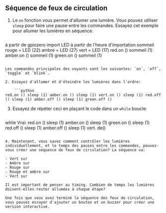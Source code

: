 ## Séquence de feux de circulation

1. Le `on` fonction vous permet d'allumer une lumière. Vous pouvez utiliser `sleep` pour faire une pause entre les commandes. Essayez cet exemple pour allumer les lumières en séquence:
    
    ```python
à partir de gpiozero import LED à partir de l'heure d'importation sommeil rouge = LED (22) ambre = LED (27) vert = LED (17) red.on () sommeil (1) amber.on () sommeil (1) green.on () sommeil (1)
```

Les commandes principales des voyants sont les suivantes: `on`, `off`, `toggle` et `blink`.

2. Essayez d'allumer et d'éteindre les lumières dans l'ordre:
    
    ```python
red.on () sleep (1) amber.on () sleep (1) vert.on () sleep (1) red.off () sleep (1) amber.off () sleep (1) green.off ()
```

3. Essayez de répéter ceci en plaçant le code dans un `while` boucle:
    
    ```python
while Vrai: red.on () sleep (1) amber.on () sleep (1) green.on () sleep (1) red.off () sleep (1) amber.off () sleep (1) vert. de()
```

4. Maintenant, vous savez comment contrôler les lumières individuellement, et le temps des pauses entre les commandes, pouvez-vous créer une séquence de feux de circulation? La séquence va:

- Vert sur
- Ambre sur
- Rouge sur
- Rouge et ambre sur
- Vert sur

Il est important de penser au timing. Combien de temps les lumières doivent-elles rester allumées à chaque étape?

Une fois que vous avez terminé la séquence des feux de circulation, vous pouvez essayer d'ajouter un bouton et un buzzer pour créer une version interactive.